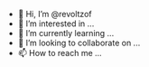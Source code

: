 - 👋 Hi, I’m @revoltzof
- 👀 I’m interested in ...
- 🌱 I’m currently learning ...
- 💞️ I’m looking to collaborate on ...
- 📫 How to reach me ...

<!---
revoltzof/revoltzof is a ✨ special ✨ repository because its `README.md` (this file) appears on your GitHub profile.
You can click the Preview link to take a look at your changes.
--->
